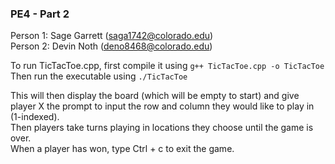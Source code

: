 ### PE4 - Part 2
Person 1: Sage Garrett (saga1742@colorado.edu)  
Person 2: Devin Noth   (deno8468@colorado.edu)

To run TicTacToe.cpp, first compile it using ```g++ TicTacToe.cpp -o TicTacToe```
Then run the executable using ```./TicTacToe```

This will then display the board (which will be empty to start) and give player X the prompt to input the row and column they would like to play in (1-indexed).  
Then players take turns playing in locations they choose until the game is over.  
When a player has won, type Ctrl + c to exit the game.  
